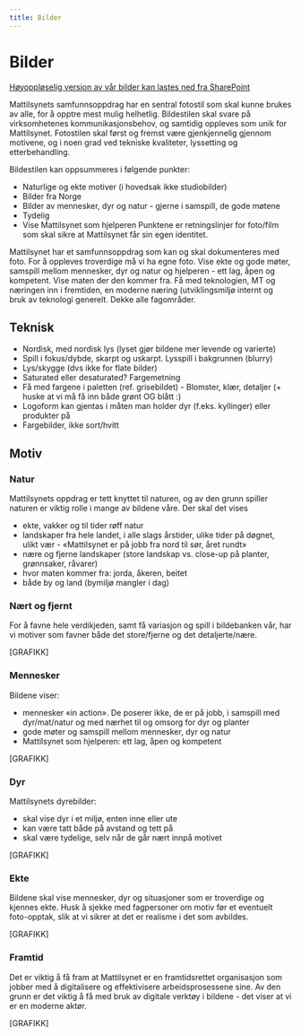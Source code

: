 ```yaml
---
title: Bilder
---
```


# Bilder

[Høyoppløselig versjon av vår bilder kan lastes ned fra SharePoint](https://mattilsynet.sharepoint.com/:f:/r/sites/BilderMattilsynet/Delte%20dokumenter/Bilder/Foto,%20oktober%202024?csf=1&web=1&e=GBTyRk)

Mattilsynets samfunnsoppdrag har en sentral fotostil som skal kunne brukes av alle, for å opptre mest mulig helhetlig. Bildestilen skal svare på virksomhetenes kommunikasjonsbehov, og samtidig oppleves som unik for Mattilsynet. Fotostilen skal først og fremst være gjenkjennelig gjennom motivene, og i noen grad ved tekniske kvaliteter, lyssetting og etterbehandling.

Bildestilen kan oppsummeres i følgende punkter:
- Naturlige og ekte motiver (i hovedsak ikke studiobilder)
- Bilder fra Norge
- Bilder av mennesker, dyr og natur - gjerne i samspill, de gode møtene
- Tydelig
- Vise Mattilsynet som hjelperen
Punktene er retningslinjer for foto/film som skal sikre at Mattilsynet får sin egen identitet.

Mattilsynet har et samfunnsoppdrag som kan og skal dokumenteres med foto. For å oppleves troverdige må vi ha egne foto. Vise ekte og gode møter, samspill mellom mennesker, dyr og natur og hjelperen - ett lag, åpen og kompetent. Vise maten der den kommer fra. Få med teknologien, MT og næringen inn i fremtiden, en moderne næring (utviklingsmiljø internt og bruk av teknologi generelt. Dekke alle fagområder.

## Teknisk
- Nordisk, med nordisk lys (lyset gjør bildene mer levende og varierte)
- Spill i fokus/dybde, skarpt og uskarpt. Lysspill i bakgrunnen (blurry)
- Lys/skygge (dvs ikke for flate bilder)
- Saturated eller desaturated? Fargemetning
- Få med fargene i paletten (ref. grisebildet) - Blomster, klær, detaljer (+ huske at vi må få inn både grønt OG blått :)
- Logoform kan gjentas i måten man holder dyr (f.eks. kyllinger) eller produkter på 
- Fargebilder, ikke sort/hvitt

## Motiv

### Natur
Mattilsynets oppdrag er tett knyttet til naturen, og av den grunn spiller naturen er viktig rolle i mange av bildene våre. Der skal det vises

- ekte, vakker og til tider røff natur
- landskaper fra hele landet, i alle slags årstider, ulike tider på døgnet, ulikt vær - «Mattilsynet er på jobb fra nord til sør, året rundt»
- nære og fjerne landskaper (store landskap vs. close-up på planter, grønnsaker, råvarer)
- hvor maten kommer fra: jorda, åkeren, beitet
- både by og land (bymiljø mangler i dag)

### Nært og fjernt
For å favne hele verdikjeden, samt få variasjon og spill i bildebanken vår, har vi motiver som favner både det store/fjerne og det detaljerte/nære.

[GRAFIKK]

### Mennesker
Bildene viser:
- mennesker «in action». De poserer ikke, de er på jobb, i samspill med dyr/mat/natur og med nærhet til og omsorg for dyr og planter
- gode møter og samspill mellom mennesker, dyr og natur
- Mattilsynet som hjelperen: ett lag, åpen og kompetent

[GRAFIKK]

### Dyr
Mattilsynets dyrebilder:
- skal vise dyr i et miljø, enten inne eller ute
- kan være tatt både på avstand og tett på
- skal være tydelige, selv når de går nært innpå motivet

[GRAFIKK]

### Ekte
Bildene skal vise mennesker, dyr og situasjoner som er troverdige og kjennes ekte.
Husk å sjekke med fagpersoner om motiv før et eventuelt foto-opptak, slik at vi sikrer at det er realisme i det som avbildes.

[GRAFIKK]

### Framtid
Det er viktig å få fram at Mattilsynet er en framtidsrettet organisasjon som jobber med å digitalisere og effektivisere arbeidsprosessene sine.
Av den grunn er det viktig å få med bruk av digitale verktøy i bildene - det viser at vi er en moderne aktør.

[GRAFIKK]